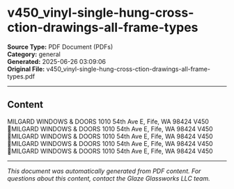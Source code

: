 ﻿# v450_vinyl-single-hung-cross-ction-drawings-all-frame-types

**Source Type:** PDF Document (PDFs)  
**Category:** general  
**Generated:** 2025-06-26 03:09:06  
**Original File:** v450_vinyl-single-hung-cross-ction-drawings-all-frame-types.pdf

---

## Content

MILGARD WINDOWS & DOORS
1010 54th Ave E, Fife, WA 98424
                                  V450
MILGARD WINDOWS & DOORS
1010 54th Ave E, Fife, WA 98424
                                  V450
MILGARD WINDOWS & DOORS
1010 54th Ave E, Fife, WA 98424
                                  V450
MILGARD WINDOWS & DOORS
1010 54th Ave E, Fife, WA 98424
                                  V450
MILGARD WINDOWS & DOORS
1010 54th Ave E, Fife, WA 98424
                                  V450

---

*This document was automatically generated from PDF content. For questions about this content, contact the Glaze Glassworks LLC team.*
